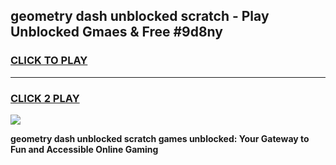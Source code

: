 
## geometry dash unblocked scratch - Play Unblocked Gmaes & Free #9d8ny
<h3>
<a href="https://news.freeplayer.one?title=geometry_dash_unblocked_scratch&ref=24F">CLICK TO PLAY</a></h3>
<hr>

<h3>
<a href="https://news.freeplayer.one?title=geometry_dash_unblocked_scratch&ref=24F">CLICK 2 PLAY</a>
  
</h3>

<a href="https://news.freeplayer.one?title=geometry_dash_unblocked_scratch&ref=24F/"><img src="https://clearcache.store/games.png"></a>


**geometry dash unblocked scratch games unblocked: Your Gateway to Fun and Accessible Online Gaming**
